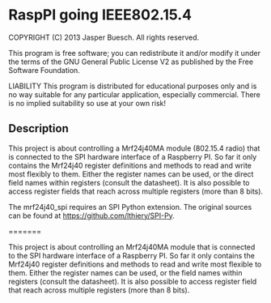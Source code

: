 RaspPI going IEEE802.15.4
=========================

COPYRIGHT (C) 2013 Jasper Buesch. All rights reserved.

This program is free software; you can redistribute it and/or modify it under the terms of the GNU General Public License V2 as published by the Free Software Foundation.

LIABILITY
This program is distributed for educational purposes only and is no way suitable for any particular application, especially commercial. There is no implied suitability so use at your own risk!


Description
-----------
This project is about controlling a Mrf24j40MA module (802.15.4 radio) that is connected to the SPI hardware interface of a Raspberry PI.
So far it only contains the Mrf24j40 register definitions and methods to read and write most flexibly to them.
Either the register names can be used, or the direct field names within registers (consult the datasheet).
It is also possible to access register fields that reach across multiple registers (more than 8 bits).

The mrf24j40_spi requires an SPI Python extension. The original sources can be found at https://github.com/lthiery/SPI-Py.

=======

This project is about controlling an Mrf24j40MA module that is connected to the SPI hardware interface of a Raspberry PI.
So far it only contains the Mrf24j40 register definitions and methods to read and write most flexible to them.
Either the register names can be used, or the field names within registers (consult the datasheet).
It is also possible to access register field that reach across multiple registers (more than 8 bits).

